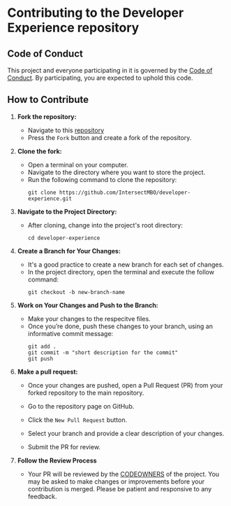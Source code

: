 # Contributing to the Developer Experience repository 

## Code of Conduct

This project and everyone participating in it is governed by the [Code of Conduct](./CODE-OF-CONDUCT.md).
By participating, you are expected to uphold this code.

## How to Contribute

1. **Fork the repository:**
   - Navigate to this [repository](https://github.com/IntersectMBO/developer-experience)
   - Press the `Fork` button and create a fork of the repository.

2. **Clone the fork:**
   - Open a terminal on your computer.
   - Navigate to the directory where you want to store the project.
   - Run the following command to clone the repository:
     ```shell
     git clone https://github.com/IntersectMBO/developer-experience.git
     ```

3. **Navigate to the Project Directory:**
   - After cloning, change into the project's root directory:
     ```shell
     cd developer-experience
     ```

4. **Create a Branch for Your Changes:**
   - It's a good practice to create a new branch for each set of changes.
   - In the project directory, open the terminal and execute the follow command:
     ```shell
     git checkout -b new-branch-name
     ```

5. **Work on Your Changes and Push to the Branch:**
   - Make your changes to the respecitve files.
   - Once you’re done, push these changes to your branch, using an informative commit message:
     ```shell
     git add .
     git commit -m "short description for the commit"
     git push
     ```

6. **Make a pull request:**
   - Once your changes are pushed, open a Pull Request (PR) from your forked repository to the main repository.

   - Go to the repository page on GitHub.
   - Click the `New Pull Request` button.
   - Select your branch and provide a clear description of your changes.
   - Submit the PR for review.

7. **Follow the Review Process**

   - Your PR will be reviewed by the [CODEOWNERS](./CODEOWNERS) of the project. You may be asked to make changes or improvements before your contribution is merged. Please be patient and responsive to any feedback.


